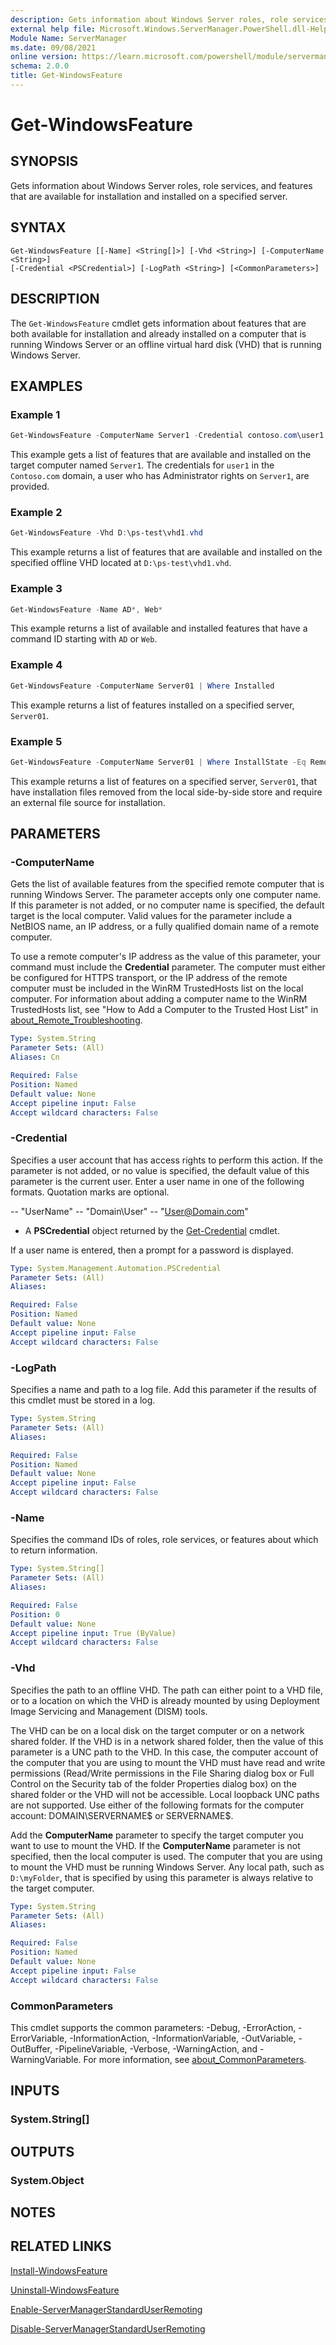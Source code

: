```yaml
---
description: Gets information about Windows Server roles, role services, and features that are available for installation and installed on a specified server.
external help file: Microsoft.Windows.ServerManager.PowerShell.dll-Help.xml
Module Name: ServerManager
ms.date: 09/08/2021
online version: https://learn.microsoft.com/powershell/module/servermanager/get-windowsfeature?view=windowsserver2025-ps&wt.mc_id=ps-gethelp
schema: 2.0.0
title: Get-WindowsFeature
---
```


# Get-WindowsFeature

## SYNOPSIS
Gets information about Windows Server roles, role services, and features that are available for
installation and installed on a specified server.

## SYNTAX

```
Get-WindowsFeature [[-Name] <String[]>] [-Vhd <String>] [-ComputerName <String>]
[-Credential <PSCredential>] [-LogPath <String>] [<CommonParameters>]
```

## DESCRIPTION

The `Get-WindowsFeature` cmdlet gets information about features that are both available for
installation and already installed on a computer that is running Windows Server or an offline
virtual hard disk (VHD) that is running Windows Server.

## EXAMPLES

### Example 1

```powershell
Get-WindowsFeature -ComputerName Server1 -Credential contoso.com\user1
```

This example gets a list of features that are available and installed on the target computer named
`Server1`. The credentials for `user1` in the `Contoso.com` domain, a user who has Administrator
rights on `Server1`, are provided.

### Example 2

```powershell
Get-WindowsFeature -Vhd D:\ps-test\vhd1.vhd
```

This example returns a list of features that are available and installed on the specified offline
VHD located at `D:\ps-test\vhd1.vhd`.

### Example 3

```powershell
Get-WindowsFeature -Name AD*, Web*
```

This example returns a list of available and installed features that have a command ID starting with
`AD` or `Web`.

### Example 4

```powershell
Get-WindowsFeature -ComputerName Server01 | Where Installed
```

This example returns a list of features installed on a specified server, `Server01`.

### Example 5

```powershell
Get-WindowsFeature -ComputerName Server01 | Where InstallState -Eq Removed
```

This example returns a list of features on a specified server, `Server01`, that have installation
files removed from the local side-by-side store and require an external file source for
installation.

## PARAMETERS

### -ComputerName

Gets the list of available features from the specified remote computer that is running Windows
Server. The parameter accepts only one computer name. If this parameter is not added, or no computer
name is specified, the default target is the local computer. Valid values for the parameter include
a NetBIOS name, an IP address, or a fully qualified domain name of a remote computer.

To use a remote computer's IP address as the value of this parameter, your command must include the
**Credential** parameter. The computer must either be configured for HTTPS transport, or the IP
address of the remote computer must be included in the WinRM TrustedHosts list on the local
computer. For information about adding a computer name to the WinRM TrustedHosts list, see "How to
Add a Computer to the Trusted Host List" in
[about_Remote_Troubleshooting](https://go.microsoft.com/fwlink/p/?LinkID=135188).

```yaml
Type: System.String
Parameter Sets: (All)
Aliases: Cn

Required: False
Position: Named
Default value: None
Accept pipeline input: False
Accept wildcard characters: False
```

### -Credential

Specifies a user account that has access rights to perform this action. If the parameter is not
added, or no value is specified, the default value of this parameter is the current user. Enter a
user name in one of the following formats. Quotation marks are optional.

-- "UserName"
-- "Domain\User"
-- "User@Domain.com"
- A **PSCredential** object returned by the
 [Get-Credential](https://go.microsoft.com/fwlink/p/?LinkID=113311) cmdlet.

If a user name is entered, then a prompt for a password is displayed.

```yaml
Type: System.Management.Automation.PSCredential
Parameter Sets: (All)
Aliases:

Required: False
Position: Named
Default value: None
Accept pipeline input: False
Accept wildcard characters: False
```

### -LogPath

Specifies a name and path to a log file.
Add this parameter if the results of this cmdlet must be stored in a log.

```yaml
Type: System.String
Parameter Sets: (All)
Aliases:

Required: False
Position: Named
Default value: None
Accept pipeline input: False
Accept wildcard characters: False
```

### -Name

Specifies the command IDs of roles, role services, or features about which to return information.

```yaml
Type: System.String[]
Parameter Sets: (All)
Aliases:

Required: False
Position: 0
Default value: None
Accept pipeline input: True (ByValue)
Accept wildcard characters: False
```

### -Vhd

Specifies the path to an offline VHD. The path can either point to a VHD file, or to a location on
which the VHD is already mounted by using Deployment Image Servicing and Management (DISM) tools.

The VHD can be on a local disk on the target computer or on a network shared folder. If the VHD is
in a network shared folder, then the value of this parameter is a UNC path to the VHD. In this case,
the computer account of the computer that you are using to mount the VHD must have read and write
permissions (Read/Write permissions in the File Sharing dialog box or Full Control on the Security
tab of the folder Properties dialog box) on the shared folder or the VHD will not be accessible.
Local loopback UNC paths are not supported. Use either of the following formats for the computer
account: DOMAIN\SERVERNAME$ or SERVERNAME$.

Add the **ComputerName** parameter to specify the target computer you want to use to mount the VHD.
If the **ComputerName** parameter is not specified, then the local computer is used. The computer
that you are using to mount the VHD must be running Windows Server. Any local path, such as
`D:\myFolder`, that is specified by using this parameter is always relative to the target computer.

```yaml
Type: System.String
Parameter Sets: (All)
Aliases:

Required: False
Position: Named
Default value: None
Accept pipeline input: False
Accept wildcard characters: False
```

### CommonParameters

This cmdlet supports the common parameters: -Debug, -ErrorAction, -ErrorVariable,
-InformationAction, -InformationVariable, -OutVariable, -OutBuffer, -PipelineVariable, -Verbose,
-WarningAction, and -WarningVariable. For more information, see
[about_CommonParameters](https://go.microsoft.com/fwlink/?LinkID=113216).

## INPUTS

### System.String[]

## OUTPUTS

### System.Object

## NOTES

## RELATED LINKS

[Install-WindowsFeature](./Install-WindowsFeature.md)

[Uninstall-WindowsFeature](./Uninstall-WindowsFeature.md)

[Enable-ServerManagerStandardUserRemoting](./Enable-ServerManagerStandardUserRemoting.md)

[Disable-ServerManagerStandardUserRemoting](./Disable-ServerManagerStandardUserRemoting.md)
